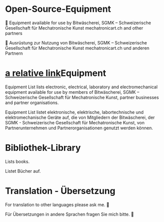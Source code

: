 # Open-Source-Equipment
🙂 Equipment available for use by Bitwäscherei, SGMK – Schweizerische Gesellschaft für Mechatronische Kunst mechatronicart.ch and other partners

🙂 Ausrüstung zur Nutzung von Bitwäscherei, SGMK – Schweizerische Gesellschaft für Mechatronische Kunst mechatronicart.ch und anderen Partnern

# [a relative link](Equipment%20List)Equipment

Equipment List lists electronic, electrical, laboratory and electromechanical equipment available for use by members of Bitwäscherei, SGMK – Schweizerische Gesellschaft für Mechatronische Kunst, partner businesses and partner organisations.

Equipment List listet elektronische, elektrische, labortechnische und elektromechanische Geräte auf, die von Mitgliedern der Bitwäscherei, der SGMK - Schweizerische Gesellschaft für Mechatronische Kunst, von Partnerunternehmen und Partnerorganisationen genutzt werden können.

# Bibliothek-Library

Lists books.

Listet Bücher auf.

# Translation - Übersetzung

For translation to other languages please ask me. 🙂

Für Übersetzungen in andere Sprachen fragen Sie mich bitte. 🙂
